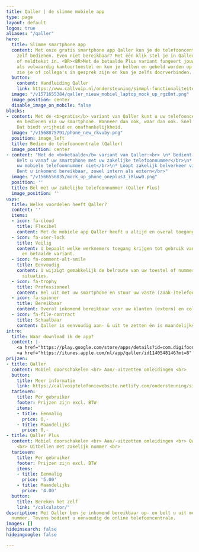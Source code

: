```yaml
---
title: Qaller | de slimme mobiele app
type: page
layout: default
logos: true
aliases: "/qaller"
hero:
  title: Slimme smartphone app
  content: Met onze gratis smartphone app Qaller kun je de telefooncentrale eenvoudig
    zelf bedienen. Even niet bereikbaar? Met één klik stel je in Qaller een doorschakeling
    of meldtekst in. <BR><BR>Met de betaalde Plus variant fungeert jouw smartphone
    als volwaardig kantoortoestel en kun je bellen en gebeld worden op het vaste telefoonnummer,
    zie je of collega's in gesprek zijn en kun je zelfs doorverbinden.
  button:
    content: Handleiding Qaller
    link: https://www.callvoip.nl/ondersteuning/simmpl-functionaliteiten/qaller-app/
  image: "/v1571655384/qaller_nieuw_mobiel_laptop_mock_up_rgz8nt.png"
  image_position: center
  disable_image_on_mobile: false
blocks:
- content: Met de <b>gratis</b> variant van Qaller kunt u uw telefooncentrale beheren
    en bedienen via uw smartphone. Wanneer dan ook, waar dan ook. Snel en gemakkelijk.
    Dat biedt vrijheid en onafhankelijkheid.
  image: "/v1568875791/phone_new_rkvuby.png"
  position: image_left
  title: Bedien de telefooncentrale (Qaller)
  image_position: center
- content: "Met de <b>betaalde</b> variant van Qaller:<br> \n* Bedient u de telefooncentrale</br>\n*
    Belt u vanaf uw smartphone met uw zakelijke telefoonnummer</br>\n* Zien relaties
    uw mobiele telefoonnummer niet</br>\n* Loopt zakelijk belverkeer via de telefooncentrale</br>\n*
    Bent u inkomend bereikbaar, zowel intern als extern</br>"
  image: "/v1566556835/mock_up_phone_oneplus3_i8lww0.png"
  position: ''
  title: Bel met uw zakelijke telefoonnummer (Qaller Plus)
  image_position: ''
usps:
  title: Welke voordelen heeft Qaller?
  content: ''
  items:
  - icon: fa-cloud
    title: Flexibel
    content: Met de mobiele app Qaller heeft u altijd en overal toegang tot uw telefooncentrale.
  - icon: fa-user-lock
    title: Veilig
    content: U bepaalt welke werknemers toegang krijgen tot gebruik van de gratis
      en betaalde variant.
  - icon: fa-comment-alt-smile
    title: Eenvoudig
    content: U wijzigt gemakkelijk de belroute van uw toestel of nummers in ad hoc
      situaties.
  - icon: fa-trophy
    title: Professioneel
    content: Bel uit met uw smartphone en stuur uw vaste (zaak-)telefoonnummer mee!
  - icon: fa-spinner
    title: Bereikbaar
    content: Overal inkomend bereikbaar voor uw klanten (extern) en collega’s (intern).
  - icon: fa-file-contract
    title: Schaalbaar
    content: Qaller is eenvoudig aan- & uit te zetten én is maandelijks opzegbaar.
intro:
  title: Waar download ik de app?
  content: |-
    <a href="https://play.google.com/store/apps/details?id=com.digifoon.qaller&amp;hl=nl" target="_blank" rel="noopener noreferrer">Qaller voor Android downloaden</a><br>
    <a href="https://itunes.apple.com/nl/app/qaller/id1140548146?mt=8" target="_blank" rel="noopener noreferrer">Qaller voor Apple downloaden</a>
prijzen:
- title: Qaller
  content: Mobiel doorschakelen <br> Aan/-uitzetten omleidingen <br>
  button:
    title: Meer informatie
    link: https://callvoiptelefoniewebsite.netlify.com/ondersteuning/simmpl-functionaliteiten/qaller-plus-app/
  tarieven:
    title: Per gebruiker
    footer: Prijzen zijn excl. BTW
    items:
    - title: Eenmalig
      price: 0,-
    - title: Maandelijks
      price: 0,-
- title: Qaller Plus
  content: Mobiel doorschakelen <br> Aan/-uitzetten omleidingen <br> Qaller als kantoortoestel
    <br> Uitbellen met zakelijk nummer <br>
  tarieven:
    title: Per gebruiker
    footer: Prijzen zijn excl. BTW
    items:
    - title: Eenmalig
      price: '5.00'
    - title: Maandelijks
      price: '4.00'
  button:
    title: Bereken het zelf
    link: "/calculator/"
description: Met Qaller ben je inkomend bereikbaar op- en belt u uit met het zakelijk
  nummer. Tevens bedient u eenvoudig de online telefooncentrale.
images: []
hideinsearch: false
hideingoogle: false

---
```

